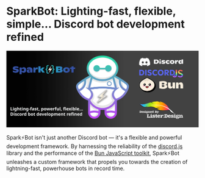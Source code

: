 # SparkBot: Lighting-fast, flexible, simple... Discord bot development refined

![Spark Bot](./assets/images/readme-header.png)

Spark⚡️Bot isn't just another Discord bot — it's a flexible and powerful development framework. By harnessing the reliability of the [discord.js](https://discordjs.dev/) library and the performance of the [Bun JavaScript toolkit](https://bun.sh/), Spark⚡️Bot unleashes a custom framework that propels you towards the creation of lightning-fast, powerhouse bots in record time.
